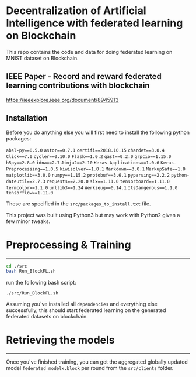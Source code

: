 Decentralization of Artificial Intelligence with federated learning on Blockchain
====================================================================================

This repo contains the code and data for doing federated learning on MNIST dataset on Blockchain.

IEEE Paper - Record and reward federated learning contributions with blockchain
-----------------------------------------------------------------------------------

https://ieeexplore.ieee.org/document/8945913


Installation
------------

Before you do anything else you will first need to install the following python 
packages:

   `absl-py==0.5.0`
   `astor==0.7.1`
   `certifi==2018.10.15`
   `chardet==3.0.4`
   `Click==7.0`
   `cycler==0.10.0`
   `Flask==1.0.2`
   `gast==0.2.0`
   `grpcio==1.15.0`
   `h5py==2.8.0`
   `idna==2.7`
   `Jinja2==2.10`
   `Keras-Applications==1.0.6`
   `Keras-Preprocessing==1.0.5`
   `kiwisolver==1.0.1`
   `Markdown==3.0.1`
   `MarkupSafe==1.0`
   `matplotlib==3.0.0`
   `numpy==1.15.2`
   `protobuf==3.6.1`
   `pyparsing==2.2.2`
   `python-dateutil==2.7.3`
   `requests==2.20.0`
   `six==1.11.0`
   `tensorboard==1.11.0`
   `termcolor==1.1.0`
   `urllib3==1.24`
   `Werkzeug==0.14.1`
   `ItsDangerous==1.1.0`
   `tensorflow==1.11.0`
   
These are specified in the `src/packages_to_install.txt` file.
   
This project was built using Python3 but may work with Python2 given a few 
minor tweaks.


# Preprocessing & Training
--------

```bash
cd ./src
bash Run_BlockFL.sh
```

run the following bash script:

    ./src/Run_BlockFL.sh

Assuming you've installed all `dependencies` and everything else successfully,
this should start federated learning on the generated federated datasets on blockchain.

# Retrieving the models
----------------------

Once you've finished training, you can get the aggregated globally updated model  `federated_modelx.block` per round from the `src/clients` folder.

    
 
